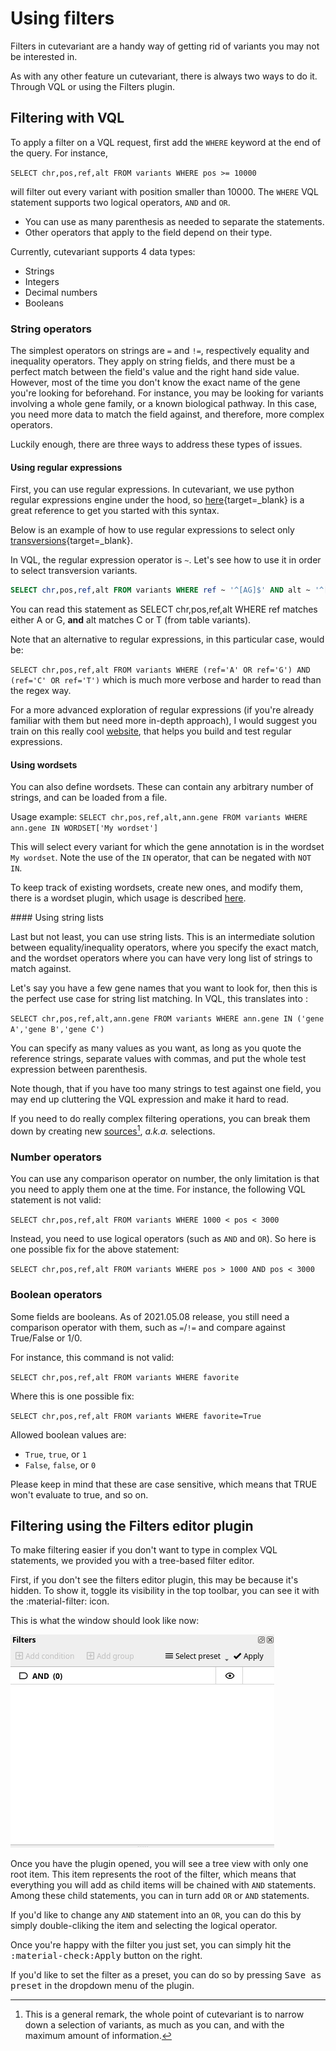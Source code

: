 # Using filters

Filters in cutevariant are a handy way of getting rid of variants you may not be interested in.

As with any other feature un cutevariant, there is always two ways to do it. Through VQL or using the Filters plugin.

## Filtering with VQL

To apply a filter on a VQL request, first add the `WHERE` keyword at the end of the query. For instance,

`SELECT chr,pos,ref,alt FROM variants WHERE pos >= 10000`

will filter out every variant with position smaller than 10000.
The `WHERE` VQL statement supports two logical operators, `AND` and `OR`.

>
- You can use as many parenthesis as needed to separate the statements.
- Other operators that apply to the field depend on their type.

Currently, cutevariant supports 4 data types:
- Strings
- Integers
- Decimal numbers
- Booleans

### String operators

The simplest operators on strings are `=` and `!=`, respectively equality and inequality operators.
They apply on string fields, and there must be a perfect match between the field's value and the right hand side value.
However, most of the time you don't know the exact name of the gene you're looking for beforehand.
For instance, you may be looking for variants involving a whole gene family, or a known biological pathway. In this case, you need more data to match the field against, and therefore, more complex operators.

Luckily enough, there are three ways to address these types of issues.

#### Using regular expressions

First, you can use regular expressions. In cutevariant, we use python regular expressions engine under the hood, so [here](https://docs.python.org/3/library/re.html#regular-expression-syntax){target=_blank} is a great reference to get you started with this syntax.

Below is an example of how to use regular expressions to select only [transversions](https://en.wikipedia.org/wiki/Transversion){target=_blank}.

In VQL, the regular expression operator is `~`. Let's see how to use it in order to select transversion variants.

```sql
SELECT chr,pos,ref,alt FROM variants WHERE ref ~ '^[AG]$' AND alt ~ '^[CT]$'
```

You can read this statement as SELECT chr,pos,ref,alt WHERE ref matches either A or G, **and** alt matches C or T (from table variants).

Note that an alternative to regular expressions, in this particular case, would be:

`SELECT chr,pos,ref,alt FROM variants WHERE (ref='A' OR ref='G') AND (ref='C' OR ref='T')` which is much more verbose and harder to read than the regex way.

For a more advanced exploration of regular expressions (if you're already familiar with them but need more in-depth approach), I would suggest you train on this
really cool [website](https://regex101.com/), that helps you build and test regular expressions.

#### Using wordsets

You can also define wordsets. These can contain any arbitrary number of strings, and can be loaded from a file.

Usage example:
`SELECT chr,pos,ref,alt,ann.gene FROM variants WHERE ann.gene IN WORDSET['My wordset']`

This will select every variant for which the gene annotation is in the wordset `My wordset`. Note the use of the `IN` operator, that can be negated with `NOT IN`.

To keep track of existing wordsets, create new ones, and modify them, there is a wordset plugin, which usage is described [here](../plugins/wordset.md).

#### Using string lists

Last but not least, you can use string lists. This is an intermediate solution between equality/inequality operators, where you specify the exact match, and the wordset operators where you can have very long list of strings to match against.

Let's say you have a few gene names that you want to look for, then this is the perfect use case for string list matching.
In VQL, this translates into :

`SELECT chr,pos,ref,alt,ann.gene FROM variants WHERE ann.gene IN ('gene A','gene B','gene C')`

You can specify as many values as you want, as long as you quote the reference strings, separate values with commas, and put the whole test expression between parenthesis.

Note though, that if you have too many strings to test against one field, you may end up cluttering the VQL expression and make it hard to read.

If you need to do really complex filtering operations, you can break them down by creating new [sources](../plugins/selections.md)[^1], *a.k.a.* selections.

### Number operators

You can use any comparison operator on number, the only limitation is that you need to apply them one at the time.
For instance, the following VQL statement is not valid:

`SELECT chr,pos,ref,alt FROM variants WHERE 1000 < pos < 3000`

Instead, you need to use logical operators (such as `AND` and `OR`). So here is one possible fix for the above statement:

`SELECT chr,pos,ref,alt FROM variants WHERE pos > 1000 AND pos < 3000`

### Boolean operators

Some fields are booleans. As of 2021.05.08 release, you still need a comparison operator with them, such as `=`/`!=` and compare against True/False or 1/0.

For instance, this command is not valid:

`SELECT chr,pos,ref,alt FROM variants WHERE favorite`

Where this is one possible fix:

`SELECT chr,pos,ref,alt FROM variants WHERE favorite=True`

Allowed boolean values are:
- `True`, `true`, or `1`
- `False`, `false`, or `0`

Please keep in mind that these are case sensitive, which means that TRUE won't evaluate to true, and so on.

## Filtering using the Filters editor plugin

To make filtering easier if you don't want to type in complex VQL statements, we provided you with a tree-based filter editor.

First, if you don't see the filters editor plugin, this may be because it's hidden. To show it, toggle its visibility in the top toolbar, you can see it with the :material-filter: icon.

This is what the window should look like now:

![Filters plugin](../images/filters.png)

Once you have the plugin opened, you will see a tree view with only one root item. This item represents the root of the filter, which means that everything you will add as child items will be chained with `AND` statements. Among these child statements, you can in turn add `OR` or `AND` statements.

If you'd like to change any `AND` statement into an `OR`, you can do this by simply double-cliking the item and selecting the logical operator.

Once you're happy with the filter you just set, you can simply hit the <kbd>:material-check:Apply</kbd> button on the right.

If you'd like to set the filter as a preset, you can do so by pressing <kbd>Save as preset</kbd> in the dropdown menu of the plugin.

[^1]: This is a general remark, the whole point of cutevariant is to narrow down a selection of variants, as much as you can, and with the maximum amount of information.
